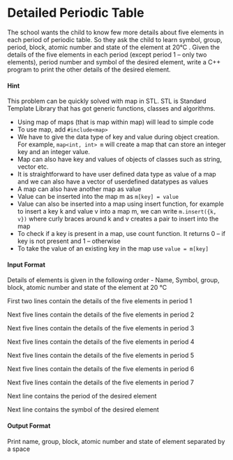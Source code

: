 # Detailed Periodic Table

The school wants the child to know few more details about five
elements in each period of periodic table. So they ask the child to learn
symbol, group, period, block, atomic number and state of the element at
20°C . Given the details of the five elements in each period (except
period 1 – only two elements), period number and symbol of the desired
element, write a C++ program to print the other details of the desired
element.

#### Hint

This problem can be quickly solved with map in STL. STL is Standard
Template Library that has got generic functions, classes and algorithms.

- Using map of maps (that is map within map) will lead to simple
code
- To use map, add `#include<map>`
- We have to give the data type of key and value during object
creation. For example, `map<int, int> m` will create a map that can
store an integer key and an integer value.
- Map can also have key and values of objects of classes such as
string, vector etc.
- It is straightforward to have user defined data type as value of a
map and we can also have a vector of userdefined datatypes as
values
- A map can also have another map as value
- Value can be inserted into the map m as `m[key] = value`
- Value can also be inserted into a map using insert function, for
example to insert a key k and value v into a map m, we can write
`m.insert({k, v})` where curly braces around k and v creates a pair to
insert into the map
- To check if a key is present in a map, use count function. It returns
0 – if key is not present and 1 – otherwise
- To take the value of an existing key in the map use `value = m[key]`

#### Input Format

Details of elements is given in the following order - Name, Symbol,
group, block, atomic number and state of the element at 20 °C

First two lines contain the details of the five elements in period 1

Next five lines contain the details of the five elements in period 2

Next five lines contain the details of the five elements in period 3

Next five lines contain the details of the five elements in period 4

Next five lines contain the details of the five elements in period 5

Next five lines contain the details of the five elements in period 6

Next five lines contain the details of the five elements in period 7

Next line contains the period of the desired element

Next line contains the symbol of the desired element

#### Output Format

Print name, group, block, atomic number and state of element
separated by a space